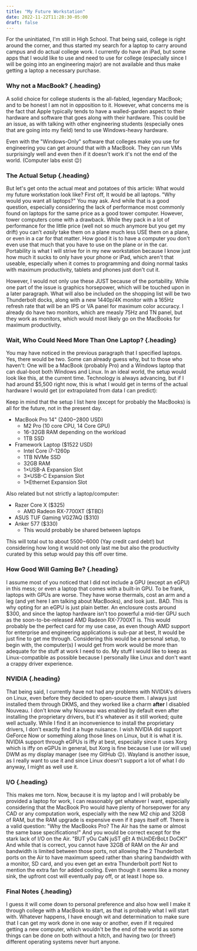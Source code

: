 ```yaml
---
title: "My Future Workstation"
date: 2022-11-22T11:28:30-05:00
draft: false 
---
```


For the uninitiated, I'm still in High School. That being said, college is right
around the corner, and thus started my search for a laptop to carry around
campus and do actual college work. I currently do have an iPad, but some apps
that I would like to use and need to use for college (especially since I will be
going into an engineering major) are not available and thus make getting a
laptop a necessary purchase.

### Why not a MacBook? {.heading}

A solid choice for college students is the all-fabled, legendary MacBook; and to
be honest I am not in opposition to it. However, what concerns me is the fact
that Apple typically tends to have a walled-garden aspect to their hardware and
software that goes along with their hardware. This could be an issue, as with
talking with other engineering students (especially ones that are going into my
field) tend to use Windows-heavy hardware.

Even with the "Windows-Only" software that colleges make you use for engineering
you can get around that with a MacBook. They can run VMs surprisingly well and
even then if it doesn't work it's not the end of the world. (Computer labs exist
😉)

### The Actual Setup {.heading}

But let's get onto the actual meat and potatoes of this article: What would my
future workstation look like? First off, It would be all laptops. "Why would you
want all laptops?" You may ask. And while that is a good question, especially
considering the lack of performance most commonly found on laptops for the same
price as a good tower computer. However, tower computers come with a drawback.
While they pack in a lot of performance for the little price (well not so much
anymore but you get my drift) you can't *easily* take them on a plane much less
USE them on a plane, or even in a car for that matter. How good it is to have a
computer you don't even use that much that you have to use on the plane or in
the car. Portability is what I will strive for in my new workstation because I
know just how much it sucks to only have your phone or iPad, which aren't that
useable, especially when it comes to programming and doing normal tasks with
maximum productivity, tablets and phones just don't cut it.

However, I would not only use these JUST because of the portability. While one
part of the issue is graphics horsepower, which will be touched upon in a later
paragraph. What will also be included on the shopping list will be two
Thunderbolt docks, along with a new 1440p/4K monitor with a 165Hz refresh rate
that will be an IPS or VA panel for maximum color accuracy. I already do have
two monitors, which are measly 75Hz and TN panel, but they work as monitors,
which would most likely go on the MacBooks for maximum productivity.

### Wait, Who Could Need More Than One Laptop? {.heading}

You may have noticed in the previous paragraph that I specified laptops.  Yes,
there would be two. Some can already guess why, but to those who haven't: One
will be a MacBook (probably  Pro) and a Windows laptop that can dual-boot both
Windows and Linux. In an ideal world, the setup would look like this, at the
current time. Technology is always advancing, but if I had around $5,500 right
now, this is what I would get in terms of the actual hardware I would get (or
extrapolated from data I can predict):

Keep in mind that the setup I list here (except for probably the MacBooks) is
all for the future, not in the present day.

- MacBook Pro 14" ($2400-$2800 USD)
  - M2 Pro (10 core CPU, 14 Core GPU)
  - 16-32GB RAM depending on the workload
  - 1TB SSD
- Framework Laptop ($1522 USD)
  - Intel Core i7-1260p
  - 1TB NVMe SSD
  - 32GB RAM
  - 1&times;USB-A Expansion Slot
  - 3&times;USB-C Expansion Slot
  - 1&times;Ethernet Expansion Slot

Also related but not strictly a laptop/computer:

- Razer Core X ($325)
  - AMD Radeon RX-7700XT ($TBD)
- ASUS TUF Gaming VG27AQ ($310)
- Anker 577 ($330)
  - This would probably be shared between laptops

This will total out to about $5500-$6000 (Yay credit card debt!) but considering
how long it would not only last me but also the productivity curated by this
setup would pay this off over time.

### How Good Will Gaming Be? {.heading}

I assume most of you noticed that I did not include a GPU (except an eGPU) in
this mess; or even a laptop that comes with a built-in GPU. To be frank, laptops
with GPUs are worse. They have worse thermals, cost an arm and a leg (and yet
here I am talking about MacBooks), and look just.. BAD.  This is why opting for
an eGPU is just plain better. An enclosure costs around $300, and since the
laptop hardware isn't too powerful a mid-tier GPU such as the
soon-to-be-released AMD Radeon RX-7700XT is. This would probably be the perfect
card for my use case, as even though AMD support for enterprise and engineering
applications is sub-par at best, It would be just fine to get me through.
Considering this would be a personal setup, to begin with, the computer(s) I
would get from work would be more than adequate for the stuff at work I need to
do. My stuff I would like to keep as Linux-compatible as possible because I
personally like Linux and don't want a crappy driver experience.

### NVIDIA {.heading}

That being said, I currently have not had any problems with NVIDIA's drivers on
Linux, even before they decided to open-source them. I always just installed
them through DKMS, and they worked like a charm **after** I disabled Nouveau. I
don't know why Nouveau was enabled by default even after installing the
proprietary drivers, but it's whatever as it still worked; quite well actually.
While I find it an inconvenience to install the proprietary drivers, I don't
exactly find it a huge nuisance. I wish NVIDIA did support GeForce Now or
something along those lines on Linux, but it is what it is. NVIDIA support
through eGPUs is iffy at best, especially since it uses Xorg which is iffy on
eGPUs in general, but Xorg is fine because I use (or will use) DWM as my display
manager (see my GitHub 😉). Wayland is another issue, as I really want to use it
and since Linux doesn't support a lot of what I do anyway, I might as well use
it.

### I/O {.heading}

This makes me torn. Now, because it is my laptop and I will probably be provided
a laptop for work, I can reasonably get whatever I want, especially considering
that the MacBook Pro would have plenty of horsepower for any CAD or any
computation work, especially with the new M2 chip and 32GB of RAM, but the RAM
upgrade is expensive even if it pays itself off. There is a valid question: "Why
the MacBooks Pro? The Air has the same or almost the same base specifications!"
And you would be correct except for the stark lack of I/O on the Air. "BUT yOu
CaN juST gEt A thUnDErBoLt DoCK!" And while that is correct, you cannot have
32GB of RAM on the Air and bandwidth is limited between those ports, not
allowing the 2 Thunderbolt ports on the Air to have maximum speed rather than
sharing bandwidth with a monitor, SD card, and you even get an extra Thunderbolt
port! Not to mention the extra fan for added cooling. Even though it seems like
a money sink, the upfront cost will eventually pay off, or at least I hope so.

### Final Notes {.heading}

I guess it will come down to personal preference and also how well I make it
through college with a MacBook to start, as that is probably what I will start
with. Whatever happens, I have enough wit and determination to make sure that I
can get my work done in one way or another, even if it required getting a new
computer, which wouldn't be the end of the world as some things can be done on
both without a hitch, and having two (or three!) different operating systems
never hurt anyone.
